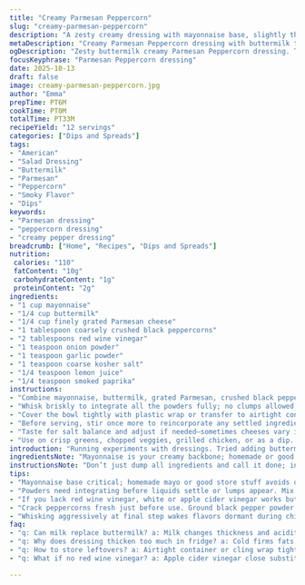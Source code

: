```yaml
---
title: "Creamy Parmesan Peppercorn"
slug: "creamy-parmesan-peppercorn"
description: "A zesty creamy dressing with mayonnaise base, slightly thinner than usual by using buttermilk instead of whole milk. Parmesan cheese lends a salty, nutty depth. Ground peppercorns punch through along with red wine vinegar for tang; garlic and onion powders build layers, while a touch of smoked paprika replaces Worcestershire, adding subtle smokiness. Lemon juice brightens. Chill is essential for melding. Great over greens or as a savory dip for fresh veggies or wings."
metaDescription: "Creamy Parmesan Peppercorn dressing with buttermilk tang, cracked pepper crunch, and smoked paprika twist. Chill to meld layers, use on greens or dips."
ogDescription: "Zesty buttermilk creamy Parmesan Peppercorn dressing. Tangy, peppery punch with smoky hint. Chill well; great on salads, veggies, or wings."
focusKeyphrase: "Parmesan Peppercorn dressing"
date: 2025-10-13
draft: false
image: creamy-parmesan-peppercorn.jpg
author: "Emma"
prepTime: PT6M
cookTime: PT0M
totalTime: PT33M
recipeYield: "12 servings"
categories: ["Dips and Spreads"]
tags:
- "American"
- "Salad Dressing"
- "Buttermilk"
- "Parmesan"
- "Peppercorn"
- "Smoky Flavor"
- "Dips"
keywords:
- "Parmesan dressing"
- "peppercorn dressing"
- "creamy pepper dressing"
breadcrumb: ["Home", "Recipes", "Dips and Spreads"]
nutrition: 
 calories: "110"
 fatContent: "10g"
 carbohydrateContent: "1g"
 proteinContent: "2g"
ingredients:
- "1 cup mayonnaise"
- "1/4 cup buttermilk"
- "1/4 cup finely grated Parmesan cheese"
- "1 tablespoon coarsely crushed black peppercorns"
- "2 tablespoons red wine vinegar"
- "1 teaspoon onion powder"
- "1 teaspoon garlic powder"
- "1 teaspoon coarse kosher salt"
- "1/4 teaspoon lemon juice"
- "1/4 teaspoon smoked paprika"
instructions:
- "Combine mayonnaise, buttermilk, grated Parmesan, crushed black peppercorns, red wine vinegar, onion powder, garlic powder, kosher salt, smoked paprika, and lemon juice in a medium bowl or pulse gently in a food processor. Should be thick but pourable; adjust thickness with more buttermilk if needed."
- "Whisk briskly to integrate all the powders fully; no clumps allowed. The shift from whole milk to buttermilk adds tartness and slight thickness variation—important for that tangy pop you want against the Parmesan."
- "Cover the bowl tightly with plastic wrap or transfer to airtight container. Let rest in fridge for around 25-35 minutes. The dressing’s aromatic notes will bloom; you’ll catch the subtle sharpness of the black pepper over time."
- "Before serving, stir once more to reincorporate any settled ingredients. Look for creamy consistency, some small Parmesan flecks scattered throughout for rustic texture."
- "Taste for salt balance and adjust if needed—sometimes cheeses vary in salt levels. If too thick, thin slightly with a few drops of buttermilk, not milk, to maintain acidity."
- "Use on crisp greens, chopped veggies, grilled chicken, or as a dip. If you must store leftovers, keep chilled tightly; dressing may thicken further. Let sit at room temp briefly before reusing."
introduction: "Running experiments with dressings. Tried adding buttermilk in place of whole milk years ago—way better tang, keeps it electric. Parmesan’s salty crunch can get lost in creamy mayo; must use finely grated to melt gently but stay noticeable. Black peppercorns ground fresh, preferably cracked not pulverized, hits heat differently than powder, brighter, alive, bites back. Sometimes, Worcestershire gets swapped for smoked paprika to flirt with smoky backnotes—surprising depth without odd flavors. Wait. Chill time crucial but no longer than 35 minutes or it dulls. Whisk aggressively at finish to wake it again. Too thick? Add buttermilk dropwise, never water or regular milk. Visual cues good here—flecks of cheese and pepper suspended evenly indicate good blend. Slap on a salad or use to dunk your fried things—can’t go wrong once you nail balance. "
ingredientsNote: "Mayonnaise is your creamy backbone; homemade or good quality store-bought avoids weird aftertastes. Switching milk to buttermilk isn’t just about acidity—it thickens gently, giving better coating. If you don’t have red wine vinegar, white vinegar or apple cider works in pinch but tastes shift. Parmesan cheese—grab a wedge and grate fresh. Powdered or pre-grated versions lose punch. Ground peppercorns should be coarsely crushed for a bit of crunch, not powder fine; gives spice bursts. Smoked paprika in place of Worcestershire alters flavor profile but keeps umami, avoid if you only want classic taste. Kosher salt preferred for texture—table salt can over-salt. Fresh lemon juice brightens up fat but add last minute. Onion and garlic powders provide quiet background notes; avoid fresh garlic here to keep balance. Overall, ingredients should look evenly dispersed and smell tangy with peppery sharpness when mixed."
instructionsNote: "Don’t just dump all ingredients and call it done; integrate powders first with mayo and liquids until smooth—no grainy bits, no powder clouds. Food processor pulses help if you want quick smoothness but whisking by hand can be more controlled. Chill after blend—not optional. Dressing flavors need time to meld; cold dulls sharp tones, letting them develop. Watch dressing texture after chilling; if it stiffens too much, thin with buttermilk, not regular milk, to retain acidity. Before serving, whip dressing again—adds lightness, wakes up dormant pepper and cheese flavor pockets. Taste after chilling—you may want to tweak salt or acidity depending on cheese sharpness or milk creaminess. Dressing can be stored refrigerated for a few days, but always stir before each use. Avoid using water or whole milk for thinning; changes flavor and texture balance."
tips:
- "Mayonnaise base critical; homemade mayo or good store stuff avoids off-flavors. Buttermilk adds subtle acid and light thickness not from milk. Too thin? Drop more buttermilk slowly. Watch texture. Parmesan fresh grate best; pre-grated can melt flat with no bite. Black peppercorn crush coarse for crunch, powder dulls punch. Smoked paprika swaps Worcestershire—keep taste smoky but not sharp. Lemon juice at end brightens layers. Chill after mix; flavors wrestle less cold. Warmup and whisk before serving to reawaken aromas and smooth mouthfeel."
- "Powders need integrating before liquids settle or lumps appear. Mix onion and garlic powders first with mayo until no grainy bits. Then fold liquids slowly to keep smooth. Food processor pulses help if speed matters; hand whisking gives control to keep some texture. Chill time 25-35 minutes best, any longer dulls sharpness. Stir again after rest to snap ingredients back into suspension. Parmesan flecks visibly suspended marks proper blend. If dressing stiffens too much in fridge, thin with buttermilk dropwise only; water or milk mess acidity and texture balance."
- "If you lack red wine vinegar, white or apple cider vinegar works but shifts acidity and flavor profile. Use kosher salt for balance; table salt too sharp or dense. Smoked paprika adds whisper of smoke without overpowering umami like Worcestershire. Fresh garlic avoided here to keep seasoning subtle and reliable over chilling. Lemon juice last minute prevents fading bright citrus notes. Dressing holds a few days refrigerated; always stir each use or texture separates. Before storing, cover airtight or cling wrap to avoid drying or picking fridge odors."
- "Crack peppercorns fresh just before use. Ground black pepper powder is easier but results in flat heat and no crunch. Crushing coarse adds bursts and textured peppery pop. Parmesan flavor strongest grated fresh wedge, pre-grated powders lose complexity and melt down. Buttermilk acid tang and thickness help dressing cling to leaves and meld flavors with deep layers. Chill essential; dressing smells muted hot but once cold, spices bloom slowly. Stir vigorously before serving to wake dressing; texture shifts semi-fluid, creamy with bits. Adjust salt at finish; cheeses vary."
- "Whisking aggressively at final step wakes flavors dormant during chill. If dressing too thick, do not use water or whole milk; acidity breaks. Instead use buttermilk dropwise. Visual cues: flecks of cheese and pepper evenly dispersed indicate good integration. Use on greens, grilled meats, chopped veg, or as dip. Storage tight and cold; thickens more with time. Let rest room temp briefly to soften before reuse. Powder clouds or graininess signals poor mixing early. Patience for chilling yields deeper aromatic black pepper and mellow paprika notes."
faq:
- "q: Can milk replace buttermilk? a: Milk changes thickness and acidity. Buttermilk tang gives zing, helps dressing cling better. Milk thins without same flavor depth. If no buttermilk, thin with vinegar and milk mix but less reliable taste. Acid drives balance; remember that."
- "q: Why does dressing thicken too much in fridge? a: Cold firms fats in mayo and buttermilk. Chill ups viscosity, sometimes too thick. Thin cocktails only with drops of buttermilk, water dilutes acid and flavor. Stir well again before use, texture shifts with warmth."
- "q: How to store leftovers? a: Airtight container or cling wrap tight to keep moisture. Refrigerate promptly. Dressing lasts few days but separates slightly. Stir or whisk before each use to remix. Avoid freezer; emulsions break. Room temp briefly wakes flavor and softens texture like just made."
- "q: What if no red wine vinegar? a: Apple cider vinegar close substitute, milder acidity and fruitier, white vinegar sharper and blistering. Adjust amounts for balance. Each vinegar type changes brightness and tang. Experiment small batches first to check flavor shifts."

---
```

